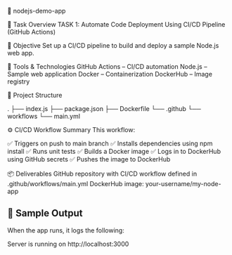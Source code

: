 🚀 nodejs-demo-app

📌 Task Overview
TASK 1: Automate Code Deployment Using CI/CD Pipeline (GitHub Actions)

🎯 Objective
Set up a CI/CD pipeline to build and deploy a sample Node.js web app.

🧰 Tools & Technologies
GitHub Actions – CI/CD automation
Node.js – Sample web application
Docker – Containerization
DockerHub – Image registry

📁 Project Structure

.
├── index.js
├── package.json
├── Dockerfile
└── .github
    └── workflows
        └── main.yml

⚙️ CI/CD Workflow Summary
This workflow:

✅ Triggers on push to main branch
✅ Installs dependencies using npm install
✅ Runs unit tests
✅ Builds a Docker image
✅ Logs in to DockerHub using GitHub secrets
✅ Pushes the image to DockerHub


📦 Deliverables
GitHub repository with CI/CD workflow defined in .github/workflows/main.yml
DockerHub image: your-username/my-node-app

## 🧪 Sample Output

When the app runs, it logs the following:

Server is running on http://localhost:3000